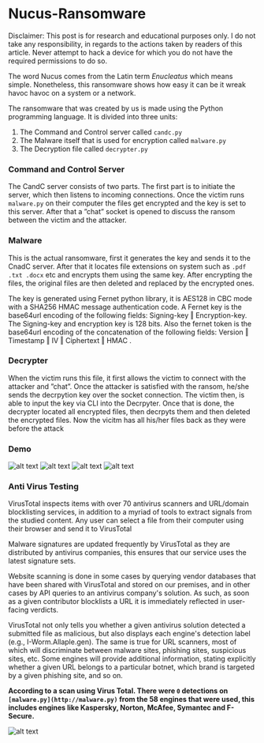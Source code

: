 # Nucus-Ransomware

Disclaimer: This post is for research and educational purposes only. I do not take any responsibility, in regards to the actions taken by readers of this article. Never attempt to hack a device for which you do not have the required permissions to do so.

The word Nucus comes from the Latin term _Enucleatus_ which means simple. Nonetheless, this ransomware shows how easy it can be it wreak havoc havoc on a system or a network.

The ransomware that was created by us is made using the Python programming language. It is divided into three units:

1.  The Command and Control server called `candc.py`
2.  The Malware itself that is used for encryption called `malware.py`
3.  The Decryption file called `decrypter.py`


### Command and Control Server

The CandC server consists of two parts. The first part is to initiate the server, which
then listens to incoming connections. Once the victim runs `malware.py` on their computer
the files get encrypted and the key is set to this server. After that a ”chat” socket is opened
to discuss the ransom between the victim and the attacker.

### Malware

This is the actual ransomware, first it generates the key and sends it to the CnadC server.
After that it locates file extensions on system such as `.pdf .txt .docx` etc and encrypts them
using the same key. After encrypting the files, the original files are then deleted and replaced
by the encrypted ones.

The key is generated using Fernet python library, it is AES128 in CBC mode with a
SHA256 HMAC message authentication code. A Fernet key is the base64url encoding of the
following fields: Signing-key ‖ Encryption-key. The Signing-key and encryption key is 128
bits. Also the fernet token is the base64url encoding of the concatenation of the following
fields: Version ‖ Timestamp ‖ IV ‖ Ciphertext ‖ HMAC .



### Decrypter

When the victim runs this file, it first allows the victim to connect with the attacker
and ”chat”. Once the attacker is satisfied with the ransom, he/she sends the decrpytion
key over the socket connection. The victim then, is able to input the key via CLI into the
Decrpyter. Once that is done, the decrypter located all encrypted files, then decrpyts them
and then deleted the encrypted files. Now the vicitm has all his/her files back as they were
before the attack

### Demo

![alt text](https://i.imgur.com/CsftzWX.jpg)
![alt text](https://i.imgur.com/flmejfh.jpg)
![alt text](https://i.imgur.com/ygVezlZ.jpg)
![alt text](https://i.imgur.com/ESzXIE3.jpg)


### Anti Virus Testing

VirusTotal inspects items with over 70 antivirus scanners and URL/domain blocklisting services, in addition to a myriad of tools to extract signals from the studied content. Any user can select a file from their computer using their browser and send it to VirusTotal

Malware signatures are updated frequently by VirusTotal as they are distributed by antivirus companies, this ensures that our service uses the latest signature sets.

Website scanning is done in some cases by querying vendor databases that have been shared with VirusTotal and stored on our premises, and in other cases by API queries to an antivirus company's solution. As such, as soon as a given contributor blocklists a URL it is immediately reflected in user-facing verdicts.

VirusTotal not only tells you whether a given antivirus solution detected a submitted file as malicious, but also displays each engine's detection label (e.g., I-Worm.Allaple.gen). The same is true for URL scanners, most of which will discriminate between malware sites, phishing sites, suspicious sites, etc. Some engines will provide additional information, stating explicitly whether a given URL belongs to a particular botnet, which brand is targeted by a given phishing site, and so on.

**According to a scan using Virus Total. There were `0` detections on `[malware.py](http://malware.py)` from the 58 engines that were used, this includes engines like Kaspersky, Norton, McAfee, Symantec and F-Secure.**


![alt text](https://i.imgur.com/K0HmDn1.png)
